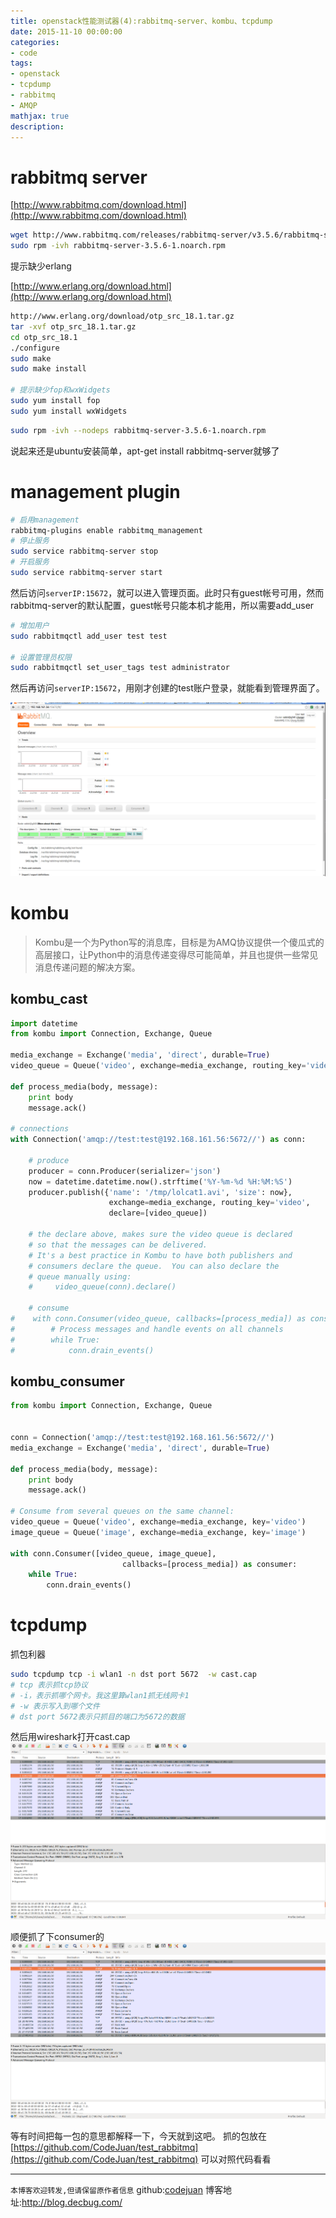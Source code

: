 ```yaml
---
title: openstack性能测试器(4):rabbitmq-server、kombu、tcpdump
date: 2015-11-10 00:00:00
categories:
- code
tags: 
- openstack
- tcpdump
- rabbitmq
- AMQP
mathjax: true
description: 
---
```


# rabbitmq server

[http://www.rabbitmq.com/download.html](http://www.rabbitmq.com/download.html)

```sh
wget http://www.rabbitmq.com/releases/rabbitmq-server/v3.5.6/rabbitmq-server-3.5.6-1.noarch.rpm
sudo rpm -ivh rabbitmq-server-3.5.6-1.noarch.rpm 
```
提示缺少erlang

[http://www.erlang.org/download.html](http://www.erlang.org/download.html)


```sh
http://www.erlang.org/download/otp_src_18.1.tar.gz
tar -xvf otp_src_18.1.tar.gz
cd otp_src_18.1
./configure
sudo make
sudo make install

# 提示缺少fop和wxWidgets
sudo yum install fop
sudo yum install wxWidgets
```


```sh
sudo rpm -ivh --nodeps rabbitmq-server-3.5.6-1.noarch.rpm 
```

<!--more-->


说起来还是ubuntu安装简单，apt-get install rabbitmq-server就够了

# management plugin

```sh
# 启用management
rabbitmq-plugins enable rabbitmq_management
# 停止服务
sudo service rabbitmq-server stop
# 开启服务
sudo service rabbitmq-server start
```
然后访问`serverIP:15672`，就可以进入管理页面。此时只有guest帐号可用，然而rabbitmq-server的默认配置，guest帐号只能本机才能用，所以需要add_user

```sh
# 增加用户
sudo rabbitmqctl add_user test test

# 设置管理员权限
sudo rabbitmqctl set_user_tags test administrator
```

然后再访问`serverIP:15672`，用刚才创建的test账户登录，就能看到管理界面了。

![](https://github.com/CodeJuan/codejuan.github.io/raw/master/images/blog/amqp/rabbitmq_management.png)

# kombu

> Kombu是一个为Python写的消息库，目标是为AMQ协议提供一个傻瓜式的高层接口，让Python中的消息传递变得尽可能简单，并且也提供一些常见消息传递问题的解决方案。

## kombu_cast
```python
import datetime
from kombu import Connection, Exchange, Queue

media_exchange = Exchange('media', 'direct', durable=True)
video_queue = Queue('video', exchange=media_exchange, routing_key='video')

def process_media(body, message):
    print body
    message.ack()

# connections
with Connection('amqp://test:test@192.168.161.56:5672//') as conn:

    # produce
    producer = conn.Producer(serializer='json')
    now = datetime.datetime.now().strftime('%Y-%m-%d %H:%M:%S')
    producer.publish({'name': '/tmp/lolcat1.avi', 'size': now},
                      exchange=media_exchange, routing_key='video',
                      declare=[video_queue])

    # the declare above, makes sure the video queue is declared
    # so that the messages can be delivered.
    # It's a best practice in Kombu to have both publishers and
    # consumers declare the queue.  You can also declare the
    # queue manually using:
    #     video_queue(conn).declare()

    # consume
#    with conn.Consumer(video_queue, callbacks=[process_media]) as consumer:
#        # Process messages and handle events on all channels
#        while True:
#            conn.drain_events()
```

## kombu_consumer
```python
from kombu import Connection, Exchange, Queue


conn = Connection('amqp://test:test@192.168.161.56:5672//')
media_exchange = Exchange('media', 'direct', durable=True)

def process_media(body, message):
    print body
    message.ack()

# Consume from several queues on the same channel:
video_queue = Queue('video', exchange=media_exchange, key='video')
image_queue = Queue('image', exchange=media_exchange, key='image')

with conn.Consumer([video_queue, image_queue],
                         callbacks=[process_media]) as consumer:
    while True:
        conn.drain_events()
```

# tcpdump
抓包利器
```sh
sudo tcpdump tcp -i wlan1 -n dst port 5672  -w cast.cap
# tcp 表示抓tcp协议
# -i，表示抓哪个网卡。我这里算wlan1抓无线网卡1
# -w 表示写入到哪个文件
# dst port 5672表示只抓目的端口为5672的数据
```
然后用wireshark打开cast.cap
![](https://github.com/CodeJuan/codejuan.github.io/raw/master/images/blog/amqp/wireshark_cast.png)

顺便抓了下consumer的
![](https://github.com/CodeJuan/codejuan.github.io/raw/master/images/blog/amqp/wireshark_consume.png)

等有时间把每一包的意思都解释一下，今天就到这吧。
抓的包放在
[https://github.com/CodeJuan/test_rabbitmq](https://github.com/CodeJuan/test_rabbitmq)
可以对照代码看看

----------------------------

`本博客欢迎转发,但请保留原作者信息`
github:[codejuan](https://github.com/CodeJuan)
博客地址:http://blog.decbug.com/

